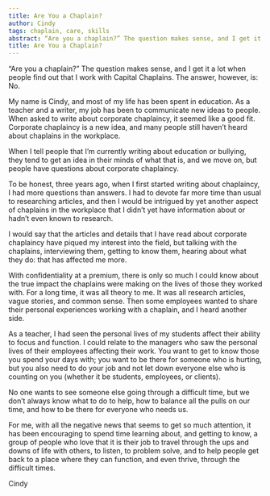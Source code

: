 ```yaml
---
title: Are You a Chaplain?
author: Cindy
tags: chaplain, care, skills
abstract: “Are you a chaplain?” The question makes sense, and I get it a lot when people find out that I work with Capital Chaplains. The answer, however, is: No. 
title: Are You a Chaplain?
---
```

“Are you a chaplain?” The question makes sense, and I get it a lot when people find out that I work with Capital Chaplains. The answer, however, is: No.

My name is Cindy, and most of my life has been spent in education. As a teacher and a writer, my job has been to communicate new ideas to people. When asked to write about corporate chaplaincy, it seemed like a good fit. Corporate chaplaincy is a new idea, and many people still haven’t heard about chaplains in the workplace.

When I tell people that I’m currently writing about education or bullying, they tend to get an idea in their minds of what that is, and we move on, but people have questions about corporate chaplaincy.

To be honest, three years ago, when I first started writing about chaplaincy, I had more questions than answers. I had to devote far more time than usual to researching articles, and then I would be intrigued by yet another aspect of chaplains in the workplace that I didn’t yet have information about or hadn’t even known to research.

I would say that the articles and details that I have read about corporate chaplaincy have piqued my interest into the field, but talking with the chaplains, interviewing them, getting to know them, hearing about what they do: that has affected me more.

With confidentiality at a premium, there is only so much I could know about the true impact the chaplains were making on the lives of those they worked with. For a long time, it was all theory to me. It was all research articles, vague stories, and common sense. Then some employees wanted to share their personal experiences working with a chaplain, and I heard another side.

As a teacher, I had seen the personal lives of my students affect their ability to focus and function. I could relate to the managers who saw the personal lives of their employees affecting their work. You want to get to know those you spend your days with; you want to be there for someone who is hurting, but you also need to do your job and not let down everyone else who is counting on you (whether it be students, employees, or clients).

No one wants to see someone else going through a difficult time, but we don’t always know what to do to help, how to balance all the pulls on our time, and how to be there for everyone who needs us.

For me, with all the negative news that seems to get so much attention, it has been encouraging to spend time learning about, and getting to know, a group of people who love that it is their job to travel through the ups and downs of life with others, to listen, to problem solve, and to help people get back to a place where they can function, and even thrive, through the difficult times.

Cindy
